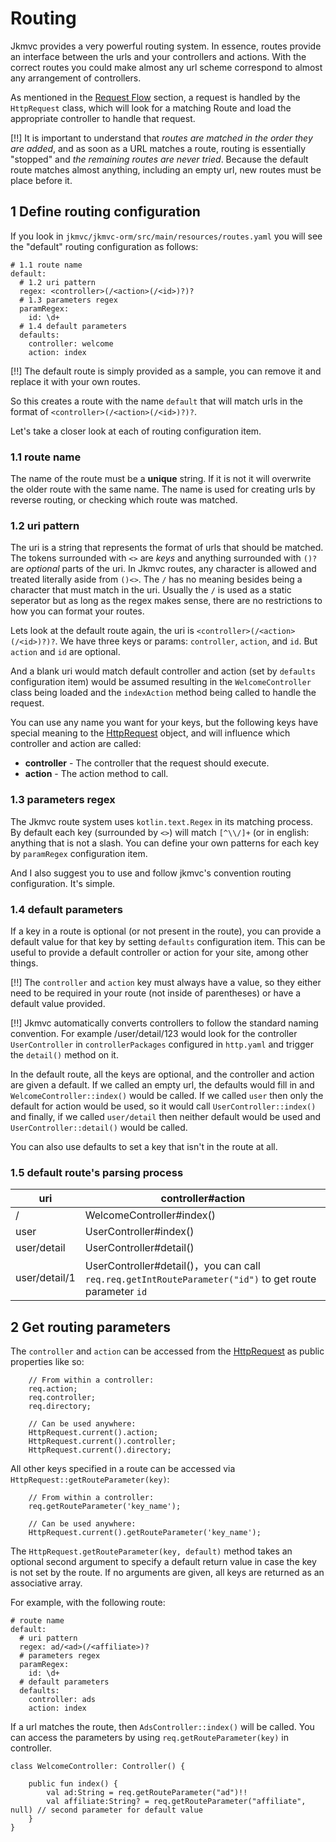 # Routing

Jkmvc provides a very powerful routing system.  In essence, routes provide an interface between the urls and your controllers and actions.  With the correct routes you could make almost any url scheme correspond to almost any arrangement of controllers.

As mentioned in the [Request Flow](flow.md) section, a request is handled by the `HttpRequest` class, which will look for a matching Route and load the appropriate controller to handle that request.

[!!] It is important to understand that *routes are matched in the order they are added*, and as soon as a URL matches a route, routing is essentially "stopped" and *the remaining routes are never tried*.  Because the default route matches almost anything, including an empty url, new routes must be place before it.

## 1 Define routing configuration

If you look in `jkmvc/jkmvc-orm/src/main/resources/routes.yaml` you will see the "default" routing configuration as follows:

```
# 1.1 route name
default:
  # 1.2 uri pattern
  regex: <controller>(/<action>(/<id>)?)?
  # 1.3 parameters regex
  paramRegex:
    id: \d+
  # 1.4 default parameters
  defaults:
    controller: welcome
    action: index
```

[!!] The default route is simply provided as a sample, you can remove it and replace it with your own routes.

So this creates a route with the name `default` that will match urls in the format of `<controller>(/<action>(/<id>)?)?`.  

Let's take a closer look at each of routing configuration item.

### 1.1 route name

The name of the route must be a **unique** string.  If it is not it will overwrite the older route with the same name. The name is used for creating urls by reverse routing, or checking which route was matched.

### 1.2 uri pattern

The uri is a string that represents the format of urls that should be matched.  The tokens surrounded with `<>` are *keys* and anything surrounded with `()?` are *optional* parts of the uri. In Jkmvc routes, any character is allowed and treated literally aside from `()<>`.  The `/` has no meaning besides being a character that must match in the uri.  Usually the `/` is used as a static seperator but as long as the regex makes sense, there are no restrictions to how you can format your routes.

Lets look at the default route again, the uri is `<controller>(/<action>(/<id>)?)?`.  We have three keys or params: `controller`, `action`, and `id`. But `action` and `id` are optional.

And a blank uri would match default controller and action (set by `defaults` configuration item) would be assumed resulting in the `WelcomeController` class being loaded and the `indexAction` method being called to handle the request.

You can use any name you want for your keys, but the following keys have special meaning to the [HttpRequest](request.md) object, and will influence which controller and action are called:

 * **controller** - The controller that the request should execute.
 * **action** - The action method to call.

### 1.3 parameters regex

The Jkmvc route system uses `kotlin.text.Regex` in its matching process.  By default each key (surrounded by `<>`) will match `[^\\/]+` (or in english: anything that is not a slash.  You can define your own patterns for each key by `paramRegex` configuration item.

And I also suggest you to use and follow jkmvc's convention routing configuration. It's simple.

### 1.4 default parameters

If a key in a route is optional (or not present in the route), you can provide a default value for that key by setting `defaults` configuration item.  This can be useful to provide a default controller or action for your site, among other things.

[!!] The `controller` and `action` key must always have a value, so they either need to be required in your route (not inside of parentheses) or have a default value provided.

[!!] Jkmvc automatically converts controllers to follow the standard naming convention. For example /user/detail/123 would look for the controller `UserController` in `controllerPackages` configured in `http.yaml` and trigger the `detail()` method on it.

In the default route, all the keys are optional, and the controller and action are given a default.   If we called an empty url, the defaults would fill in and `WelcomeController::index()` would be called.  If we called `user` then only the default for action would be used, so it would call `UserController::index()` and finally, if we called `user/detail` then neither default would be used and `UserController::detail()` would be called.

You can also use defaults to set a key that isn't in the route at all.

### 1.5 default route's parsing process

uri | controller#action
--- | ---
/ | WelcomeController#index()
user | UserController#index()
user/detail | UserController#detail()
user/detail/1 | UserController#detail()，you can call `req.req.getIntRouteParameter("id")` to get route parameter `id`

## 2 Get routing parameters

The `controller` and `action` can be accessed from the [HttpRequest](request.md) as public properties like so:

```
	// From within a controller:
	req.action;
	req.controller;
	req.directory;

	// Can be used anywhere:
	HttpRequest.current().action;
	HttpRequest.current().controller;
	HttpRequest.current().directory;
```

All other keys specified in a route can be accessed via `HttpRequest::getRouteParameter(key)`:

```
	// From within a controller:
	req.getRouteParameter('key_name');

	// Can be used anywhere:
	HttpRequest.current().getRouteParameter('key_name');
```

The `HttpRequest.getRouteParameter(key, default)` method takes an optional second argument to specify a default return value in case the key is not set by the route. If no arguments are given, all keys are returned as an associative array.

For example, with the following route:

```
# route name
default:
  # uri pattern
  regex: ad/<ad>(/<affiliate>)?
  # parameters regex
  paramRegex:
    id: \d+
  # default parameters
  defaults:
    controller: ads
    action: index
```

If a url matches the route, then `AdsController::index()` will be called.  You can access the parameters by using  `req.getRouteParameter(key)` in controller.

```
class WelcomeController: Controller() {

    public fun index() {
        val ad:String = req.getRouteParameter("ad")!!
        val affiliate:String? = req.getRouteParameter("affiliate", null) // second parameter for default value
    }
}
```

